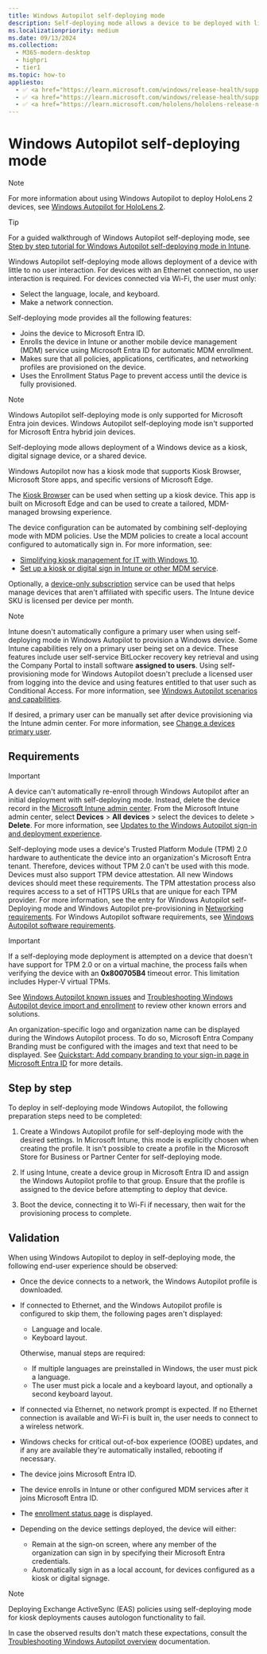 ```yaml
---
title: Windows Autopilot self-deploying mode
description: Self-deploying mode allows a device to be deployed with little to no user interaction. This mode is designed to deploy Windows as a kiosk, digital signage device, or a shared device.
ms.localizationpriority: medium
ms.date: 09/13/2024
ms.collection:
  - M365-modern-desktop
  - highpri
  - tier1
ms.topic: how-to
appliesto:
  - ✅ <a href="https://learn.microsoft.com/windows/release-health/supported-versions-windows-client" target="_blank">Windows 11</a>
  - ✅ <a href="https://learn.microsoft.com/windows/release-health/supported-versions-windows-client" target="_blank">Windows 10</a>
  - ✅ <a href="https://learn.microsoft.com/hololens/hololens-release-notes" target="_blank">Windows Holographic</a>
---
```


# Windows Autopilot self-deploying mode

> [!NOTE]
>
> For more information about using Windows Autopilot to deploy HoloLens 2 devices, see [Windows Autopilot for HoloLens 2](/hololens/hololens2-autopilot).

> [!TIP]
>
> For a guided walkthrough of Windows Autopilot self-deploying mode, see [Step by step tutorial for Windows Autopilot self-deploying mode in Intune](tutorial/self-deploying/self-deploying-workflow.md).

Windows Autopilot self-deploying mode allows deployment of a device with little to no user interaction. For devices with an Ethernet connection, no user interaction is required. For devices connected via Wi-Fi, the user must only:

- Select the language, locale, and keyboard.
- Make a network connection.

Self-deploying mode provides all the following features:

- Joins the device to Microsoft Entra ID.
- Enrolls the device in Intune or another mobile device management (MDM) service using Microsoft Entra ID for automatic MDM enrollment.
- Makes sure that all policies, applications, certificates, and networking profiles are provisioned on the device.
- Uses the Enrollment Status Page to prevent access until the device is fully provisioned.

> [!NOTE]
>
> Windows Autopilot self-deploying mode is only supported for Microsoft Entra join devices. Windows Autopilot self-deploying mode isn't supported for Microsoft Entra hybrid join devices.

Self-deploying mode allows deployment of a Windows device as a kiosk, digital signage device, or a shared device.

Windows Autopilot now has a kiosk mode that supports Kiosk Browser, Microsoft Store apps, and specific versions of Microsoft Edge.

The [Kiosk Browser](https://www.microsoft.com/p/kiosk-browser/9ngb5s5xg2kp?rtc=1&activetab=pivot:overviewtab) can be used when setting up a kiosk device. This app is built on Microsoft Edge and can be used to create a tailored, MDM-managed browsing experience.

The device configuration can be automated by combining self-deploying mode with MDM policies. Use the MDM policies to create a local account configured to automatically sign in. For more information, see:

- [Simplifying kiosk management for IT with Windows 10](https://techcommunity.microsoft.com/t5/windows-it-pro-blog/simplifying-kiosk-management-for-it-with-windows-10/ba-p/187691).
- [Set up a kiosk or digital sign in Intune or other MDM service](/windows/configuration/setup-kiosk-digital-signage#set-up-a-kiosk-or-digital-sign-in-intune-or-other-mdm-service).

Optionally, a [device-only subscription](https://techcommunity.microsoft.com/t5/microsoft-endpoint-manager-blog/microsoft-intune-announces-device-only-subscription-for-shared/ba-p/280817) service can be used that helps manage devices that aren't affiliated with specific users. The Intune device SKU is licensed per device per month.

> [!NOTE]
> Intune doesn't automatically configure a primary user when using self-deploying mode in Windows Autopilot to provision a Windows device. Some Intune capabilities rely on a primary user being set on a device. These features include user self-service BitLocker recovery key retrieval and using the Company Portal to install software **assigned to users**. Using self-provisioning mode for Windows Autopilot doesn't preclude a licensed user from logging into the device and using features entitled to that user such as Conditional Access. For more information, see [Windows Autopilot scenarios and capabilities](windows-autopilot-scenarios.md).
>
> If desired, a primary user can be manually set after device provisioning via the Intune admin center. For more information, see [Change a devices primary user](/mem/intune-service/remote-actions/find-primary-user#change-a-devices-primary-user).

## Requirements

> [!IMPORTANT]
>
> A device can't automatically re-enroll through Windows Autopilot after an initial deployment with self-deploying mode. Instead, delete the device record in the [Microsoft Intune admin center](https://go.microsoft.com/fwlink/?linkid=2109431). From the Microsoft Intune admin center, select **Devices** > **All devices** > select the devices to delete > **Delete**. For more information, see [Updates to the Windows Autopilot sign-in and deployment experience](https://techcommunity.microsoft.com/t5/intune-customer-success/updates-to-the-windows-autopilot-sign-in-and-deployment/ba-p/2848452).

Self-deploying mode uses a device's Trusted Platform Module (TPM) 2.0 hardware to authenticate the device into an organization's Microsoft Entra tenant. Therefore, devices without TPM 2.0 can't be used with this mode. Devices must also support TPM device attestation. All new Windows devices should meet these requirements. The TPM attestation process also requires access to a set of HTTPS URLs that are unique for each TPM provider. For more information, see the entry for Windows Autopilot self-Deploying mode and Windows Autopilot pre-provisioning in [Networking requirements](requirements.md?tabs=networking#windows-autopilot-self-deploying-mode-and-windows-autopilot-pre-provisioning). For Windows Autopilot software requirements, see [Windows Autopilot software requirements](./requirements.md?tabs=software).

> [!IMPORTANT]
>
> If a self-deploying mode deployment is attempted on a device that doesn't have support for TPM 2.0 or on a virtual machine, the process fails when verifying the device with an **0x800705B4** timeout error. This limitation includes Hyper-V virtual TPMs.
>
> See [Windows Autopilot known issues](known-issues.md) and [Troubleshooting Windows Autopilot device import and enrollment](troubleshooting-faq.yml#troubleshooting-windows-autopilot-device-import-and-enrollment) to review other known errors and solutions.

An organization-specific logo and organization name can be displayed during the Windows Autopilot process. To do so, Microsoft Entra Company Branding must be configured with the images and text that need to be displayed. See [Quickstart: Add company branding to your sign-in page in Microsoft Entra ID](/azure/active-directory/fundamentals/customize-branding) for more details.

## Step by step

To deploy in self-deploying mode Windows Autopilot, the following preparation steps need to be completed:

1. Create a Windows Autopilot profile for self-deploying mode with the desired settings. In Microsoft Intune, this mode is explicitly chosen when creating the profile. It isn't possible to create a profile in the Microsoft Store for Business or Partner Center for self-deploying mode.

1. If using Intune, create a device group in Microsoft Entra ID and assign the Windows Autopilot profile to that group. Ensure that the profile is assigned to the device before attempting to deploy that device.

1. Boot the device, connecting it to Wi-Fi if necessary, then wait for the provisioning process to complete.

## Validation

When using Windows Autopilot to deploy in self-deploying mode, the following end-user experience should be observed:

- Once the device connects to a network, the Windows Autopilot profile is downloaded.

- If connected to Ethernet, and the Windows Autopilot profile is configured to skip them, the following pages aren't displayed:

  - Language and locale.
  - Keyboard layout.

  Otherwise, manual steps are required:

  - If multiple languages are preinstalled in Windows, the user must pick a language.
  - The user must pick a locale and a keyboard layout, and optionally a second keyboard layout.

- If connected via Ethernet, no network prompt is expected. If no Ethernet connection is available and Wi-Fi is built in, the user needs to connect to a wireless network.

- Windows checks for critical out-of-box experience (OOBE) updates, and if any are available they're automatically installed, rebooting if necessary.

- The device joins Microsoft Entra ID.

- The device enrolls in Intune or other configured MDM services after it joins Microsoft Entra ID.

- The [enrollment status page](enrollment-status.md) is displayed.

- Depending on the device settings deployed, the device will either:

  - Remain at the sign-on screen, where any member of the organization can sign in by specifying their Microsoft Entra credentials.
  - Automatically sign in as a local account, for devices configured as a kiosk or digital signage.

> [!NOTE]
>
> Deploying Exchange ActiveSync (EAS) policies using self-deploying mode for kiosk deployments causes autologon functionality to fail.

In case the observed results don't match these expectations, consult the [Troubleshooting Windows Autopilot overview](troubleshooting-faq.yml#troubleshooting-windows-autopilot-overview) documentation.
